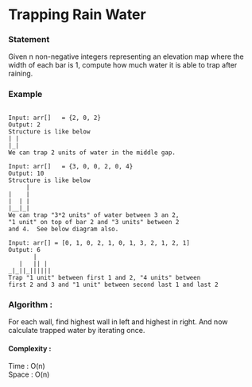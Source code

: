 Trapping Rain Water
===================

<h3>Statement</h3>
Given n non-negative integers representing an elevation map where the width of each bar is 1, compute how much water it is able to trap after raining.

<h3>Example</h3>

```

Input: arr[]   = {2, 0, 2}
Output: 2
Structure is like below
| |
|_|
We can trap 2 units of water in the middle gap.

Input: arr[]   = {3, 0, 0, 2, 0, 4}
Output: 10
Structure is like below
     |
|    |
|  | |
|__|_| 
We can trap "3*2 units" of water between 3 an 2,
"1 unit" on top of bar 2 and "3 units" between 2 
and 4.  See below diagram also.

Input: arr[] = [0, 1, 0, 2, 1, 0, 1, 3, 2, 1, 2, 1]
Output: 6
       | 
   |   || |
_|_||_||||||
Trap "1 unit" between first 1 and 2, "4 units" between
first 2 and 3 and "1 unit" between second last 1 and last 2 

```

<h3>
Algorithm :
</h3>
For each wall, find highest wall in left and highest in right. And now calculate trapped water by iterating once.

<h4>
Complexity :
</h4>
Time : O(n) <br>
Space : O(n)

